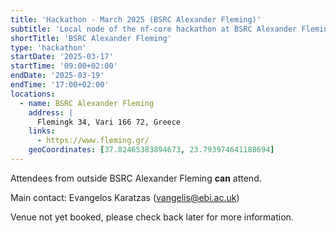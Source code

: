 ```yaml
---
title: 'Hackathon - March 2025 (BSRC Alexander Fleming)'
subtitle: 'Local node of the nf-core hackathon at BSRC Alexander Fleming'
shortTitle: 'BSRC Alexander Fleming'
type: 'hackathon'
startDate: '2025-03-17'
startTime: '09:00+02:00'
endDate: '2025-03-19'
endTime: '17:00+02:00'
locations:
  - name: BSRC Alexander Fleming
    address: |
      Flemingk 34, Vari 166 72, Greece
    links:
      - https://www.fleming.gr/
    geoCoordinates: [37.82465383894673, 23.793974641188694]
---
```


Attendees from outside BSRC Alexander Fleming **can** attend.

Main contact: Evangelos Karatzas ([vangelis@ebi.ac.uk](mailto:vangelis@ebi.ac.uk))

Venue not yet booked, please check back later for more information.
